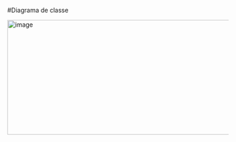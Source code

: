 #Diagrama  de classe

<img width="956" height="261" alt="image" src="https://github.com/user-attachments/assets/d9f5658f-9fef-45b0-96d3-b788eb341719" />
